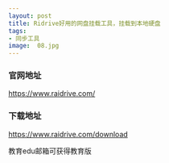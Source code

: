 ```yaml
---
layout: post
title: Ridrive好用的网盘挂载工具，挂载到本地硬盘
tags:
- 同步工具
image:  08.jpg
---
```



### 官网地址<br>
https://www.raidrive.com/

### 下载地址<br>
https://www.raidrive.com/download

教育edu邮箱可获得教育版

